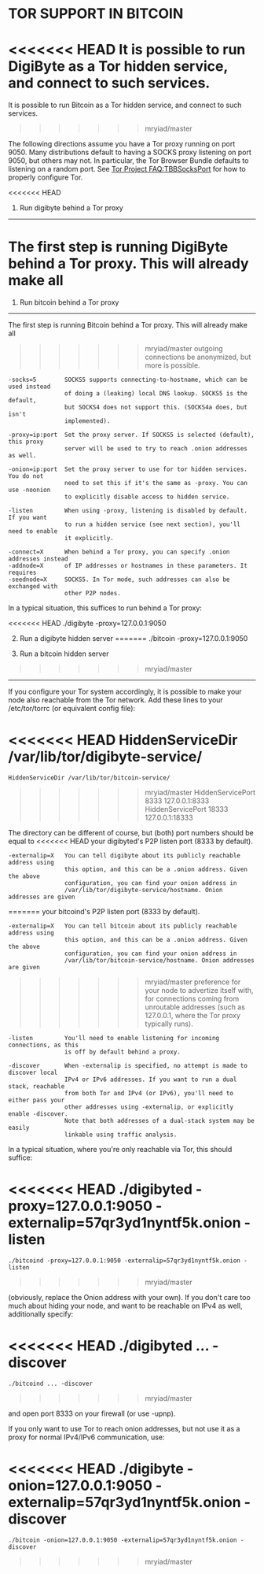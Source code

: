 TOR SUPPORT IN BITCOIN
======================

<<<<<<< HEAD
It is possible to run DigiByte as a Tor hidden service, and connect to such services.
=======
It is possible to run Bitcoin as a Tor hidden service, and connect to such services.
>>>>>>> mryiad/master

The following directions assume you have a Tor proxy running on port 9050. Many distributions default to having a SOCKS proxy listening on port 9050, but others may not. In particular, the Tor Browser Bundle defaults to listening on a random port. See [Tor Project FAQ:TBBSocksPort](https://www.torproject.org/docs/faq.html.en#TBBSocksPort) for how to properly
configure Tor.


<<<<<<< HEAD
1. Run digibyte behind a Tor proxy
---------------------------------

The first step is running DigiByte behind a Tor proxy. This will already make all
=======
1. Run bitcoin behind a Tor proxy
---------------------------------

The first step is running Bitcoin behind a Tor proxy. This will already make all
>>>>>>> mryiad/master
outgoing connections be anonymized, but more is possible.

	-socks=5        SOCKS5 supports connecting-to-hostname, which can be used instead
	                of doing a (leaking) local DNS lookup. SOCKS5 is the default,
	                but SOCKS4 does not support this. (SOCKS4a does, but isn't
	                implemented).
	
	-proxy=ip:port  Set the proxy server. If SOCKS5 is selected (default), this proxy
	                server will be used to try to reach .onion addresses as well.
	
	-onion=ip:port  Set the proxy server to use for tor hidden services. You do not
	                need to set this if it's the same as -proxy. You can use -noonion
	                to explicitly disable access to hidden service.
	
	-listen         When using -proxy, listening is disabled by default. If you want
	                to run a hidden service (see next section), you'll need to enable
	                it explicitly.
	
	-connect=X      When behind a Tor proxy, you can specify .onion addresses instead
	-addnode=X      of IP addresses or hostnames in these parameters. It requires
	-seednode=X     SOCKS5. In Tor mode, such addresses can also be exchanged with
	                other P2P nodes.

In a typical situation, this suffices to run behind a Tor proxy:

<<<<<<< HEAD
	./digibyte -proxy=127.0.0.1:9050


2. Run a digibyte hidden server
=======
	./bitcoin -proxy=127.0.0.1:9050


2. Run a bitcoin hidden server
>>>>>>> mryiad/master
------------------------------

If you configure your Tor system accordingly, it is possible to make your node also
reachable from the Tor network. Add these lines to your /etc/tor/torrc (or equivalent
config file):

<<<<<<< HEAD
	HiddenServiceDir /var/lib/tor/digibyte-service/
=======
	HiddenServiceDir /var/lib/tor/bitcoin-service/
>>>>>>> mryiad/master
	HiddenServicePort 8333 127.0.0.1:8333
	HiddenServicePort 18333 127.0.0.1:18333

The directory can be different of course, but (both) port numbers should be equal to
<<<<<<< HEAD
your digibyted's P2P listen port (8333 by default).

	-externalip=X   You can tell digibyte about its publicly reachable address using
	                this option, and this can be a .onion address. Given the above
	                configuration, you can find your onion address in
	                /var/lib/tor/digibyte-service/hostname. Onion addresses are given
=======
your bitcoind's P2P listen port (8333 by default).

	-externalip=X   You can tell bitcoin about its publicly reachable address using
	                this option, and this can be a .onion address. Given the above
	                configuration, you can find your onion address in
	                /var/lib/tor/bitcoin-service/hostname. Onion addresses are given
>>>>>>> mryiad/master
	                preference for your node to advertize itself with, for connections
	                coming from unroutable addresses (such as 127.0.0.1, where the
	                Tor proxy typically runs).
	
	-listen         You'll need to enable listening for incoming connections, as this
	                is off by default behind a proxy.
	
	-discover       When -externalip is specified, no attempt is made to discover local
	                IPv4 or IPv6 addresses. If you want to run a dual stack, reachable
	                from both Tor and IPv4 (or IPv6), you'll need to either pass your
	                other addresses using -externalip, or explicitly enable -discover.
	                Note that both addresses of a dual-stack system may be easily
	                linkable using traffic analysis.

In a typical situation, where you're only reachable via Tor, this should suffice:

<<<<<<< HEAD
	./digibyted -proxy=127.0.0.1:9050 -externalip=57qr3yd1nyntf5k.onion -listen
=======
	./bitcoind -proxy=127.0.0.1:9050 -externalip=57qr3yd1nyntf5k.onion -listen
>>>>>>> mryiad/master

(obviously, replace the Onion address with your own). If you don't care too much
about hiding your node, and want to be reachable on IPv4 as well, additionally
specify:

<<<<<<< HEAD
	./digibyted ... -discover
=======
	./bitcoind ... -discover
>>>>>>> mryiad/master

and open port 8333 on your firewall (or use -upnp).

If you only want to use Tor to reach onion addresses, but not use it as a proxy
for normal IPv4/IPv6 communication, use:

<<<<<<< HEAD
	./digibyte -onion=127.0.0.1:9050 -externalip=57qr3yd1nyntf5k.onion -discover
=======
	./bitcoin -onion=127.0.0.1:9050 -externalip=57qr3yd1nyntf5k.onion -discover
>>>>>>> mryiad/master

